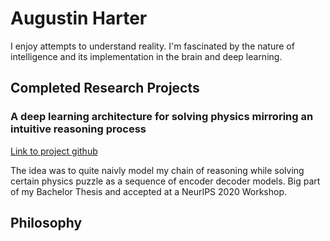 # Augustin Harter

I enjoy attempts to understand reality. I'm fascinated by the nature of intelligence and its implementation in the brain and deep learning.

## Completed Research Projects

### A deep learning architecture for solving physics mirroring an intuitive reasoning process
[Link to project github](https://github.com/ndrwmlnk/PHYRE-Reasoning-about-Paths)

The idea was to quite naivly model my chain of reasoning while solving certain physics puzzle as a sequence of encoder decoder models. Big part of my Bachelor Thesis and accepted at a NeurIPS 2020 Workshop.

## Philosophy
